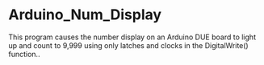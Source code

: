 # Arduino_Num_Display
This program causes the number display on an Arduino DUE board to light up and count to 9,999 using only latches and clocks in the DigitalWrite() function.. 
